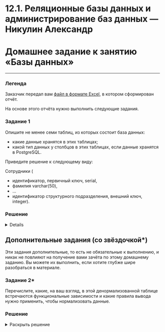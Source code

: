 # 12.1. Реляционные базы данных и администрирование баз данных — Никулин Александр
# Домашнее задание к занятию «Базы данных»

---
### Легенда

Заказчик передал вам [файл в формате Excel](https://github.com/netology-code/sdb-homeworks/blob/main/resources/hw-12-1.xlsx), в котором сформирован отчёт. 

На основе этого отчёта нужно выполнить следующие задания.

### Задание 1

Опишите не менее семи таблиц, из которых состоит база данных:

- какие данные хранятся в этих таблицах;
- какой тип данных у столбцов в этих таблицах, если данные хранятся в PostgreSQL.

Приведите решение к следующему виду:

Сотрудники (

- идентификатор, первичный ключ, serial,
- фамилия varchar(50),
- ...
- идентификатор структурного подразделения, внешний ключ, integer).

### Решение
<details>
  <summarry>Раскрыть</summarry>

  Employe (
  - EmployeId, primary_key, serial,
  - FIO varchar(50),
  - Description nvarchar(200),
  - DateBirth date,
  - DateOfEmployment date,
  - UpdatedDate datetime,
  - CreatedDate datetime,
  - IsUsed boolean)

  Department (
  - DepartmentId, primary_key, serial
  - Name, varchar(50)
  - DepartmentTypeId, smallint, внешний ключ DepartmentType
  - UpdatedDate datetime,
  - CreatedDate datetime,
  - IsUsed boolean).

  DepartmentType (
  - DepartmentTypeId, primary_key, serial,
  - Name, varchar(20),
  - Description, varchar(20),
  - UpdatedDate datetime,
  - CreatedDate datetime,
  - IsUsed boolean).

  Position (
  - PositionId, primary_key, serial
  - EmployerId, int,
  - PositionType, int, внешний ключ PositionType.
  - BranchDepartmentId, int, внешний ключ BranchDepartment.
  - ProjectId, int, внешний ключ Project.
  - Salary, money
  - UpdatedDate datetime,
  - CreatedDate datetime,
  - IsUsed boolean)

  PositionType (
  - PositionType, serial, primary_key
  - Name, nvarchar(25),
  - Description, nvarchar(100),
  - UpdatedDate datetime,
  - CreatedDate datetime,
  - IsUsed boolean
  )

  BranchDepartment (
  - BranchDepartmentId, primary_key, serial
  - DepartmentId, int
  - AddressId, int, внешний ключ Address
  - BranchEndpoint, varchar (100)
  - UpdatedDate datetime,
  - CreatedDate datetime,
  - IsUsed boolean)

  Address(
  - AddressId, primary_key, serial
  - AddressArea, varchar(50),
  - AddressCity, varchar(50),
  - AddressStreet, varchar(100),
  - AddressBuilding, varchar (30),
  - UpdatedDate datetime,
  - CreatedDate datetime,
  - IsUsed boolean).

  Project (
  - ProjectId, primary_key, serial,
  - ProjectName, varchar(100),
  - Description, varchar(200),
  - UpdatedDate datetime,
  - CreatedDate datetime,
  - IsUsed boolean).

</details>

## Дополнительные задания (со звёздочкой*)
Эти задания дополнительные, то есть не обязательные к выполнению, и никак не повлияют на получение вами зачёта по этому домашнему заданию. Вы можете их выполнить, если хотите глубже шире разобраться в материале.


### Задание 2*

Перечислите, какие, на ваш взгляд, в этой денормализованной таблице встречаются функциональные зависимости и какие правила вывода нужно применить, чтобы нормализовать данные.

### Решение
<details>
  <summary>Раскрыть решение</summary>

  **Решение**

  Возмем степени функциональной зависимости:
  - частичная зависимость - когда таблица содержит составной ключи - в нашем случае можно вывести - оклад из должности и сотрудника, проект из сотрудника и структурного подразделения
  - транзитивная зависимость - это связь двух через третьего - в нашем  случае -  Сотрудник  -> Тип подразделения -> Структурное подразделение
  - многозначная зависимость - когда одному значению соответствует несколько значений - например - Тип подразделения - Структурное подразделение, Должность - Сотрудник.
  
  Возможно применить следующие правила для нормализации:
  - удаление транзитивных зависимостей
  - декомпозиция функциональных зависимостей
  - удаление избыточнах зависимостей
  
</details>
